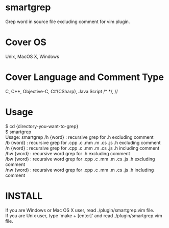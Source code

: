 smartgrep
=======
Grep word in source file excluding comment for vim plugin.

Cover OS
=======
Unix, MacOS X, Windows

Cover Language and Comment Type
=======
C, C++, Objective-C, C#(CSharp), Java Script   /* */, //

Usage
=======
$ cd {directory-you-want-to-grep}  
$ smartgrep  
Usage: smartgrep /h {word}  : recursive      grep for .h                        excluding comment  
                 /b {word}  : recursive      grep for .cpp .c .mm .m .cs .js .h excluding comment  
                 /n {word}  : recursive      grep for .cpp .c .mm .m .cs .js .h including comment  
                 /hw {word} : recursive word grep for .h                        excluding comment  
                 /bw {word} : recursive word grep for .cpp .c .mm .m .cs .js .h excluding comment  
                 /nw {word} : recursive word grep for .cpp .c .mm .m .cs .js .h including comment  

INSTALL
=======
If you are Windows or Mac OS X user, read ./plugin/smartgrep.vim file.  
If you are Unix user, type 'make + [enter]' and read ./plugin/smartgrep.vim file.  


